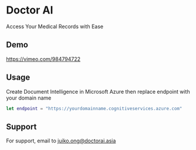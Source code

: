 # Doctor AI

Access Your Medical Records with Ease

## Demo

https://vimeo.com/984794722

## Usage

Create Document Intelligence in Microsoft Azure then replace endpoint with your domain name

```swift
let endpoint = "https://yourdomainname.cognitiveservices.azure.com"
```

## Support

For support, email to juiko.ong@doctorai.asia
